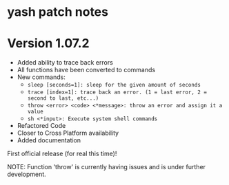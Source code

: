 
# yash patch notes

# Version 1.07.2

- Added ability to trace back errors
- All functions have been converted to commands
- New commands:
    - `sleep [seconds=1]: sleep for the given amount of seconds`
	- `trace [index=1]: trace back an error. (1 = last error, 2 = second to last, etc...)`
	- `throw <error> <code> <*message>: throw an error and assign it a value`
	- `sh <*input>: Execute system shell commands`
- Refactored Code
- Closer to Cross Platform availability
- Added documentation



First official release (for real this time)!

NOTE: Function 'throw' is currently having issues and is under further development.

